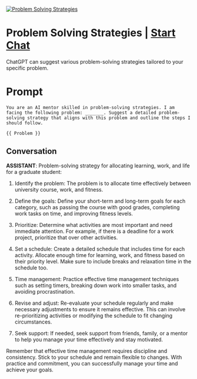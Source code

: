 
[![ Problem Solving Strategies](https://flow-prompt-covers.s3.us-west-1.amazonaws.com/icon/minimalist/mini_2.png)](https://gptcall.net/chat.html?data=%7B%22contact%22%3A%7B%22id%22%3A%22QkpgssKVCb1WAdHhQjJVh%22%2C%22flow%22%3Atrue%7D%7D)
#  Problem Solving Strategies | [Start Chat](https://gptcall.net/chat.html?data=%7B%22contact%22%3A%7B%22id%22%3A%22QkpgssKVCb1WAdHhQjJVh%22%2C%22flow%22%3Atrue%7D%7D)
ChatGPT can suggest various problem-solving strategies tailored to your specific problem. 

# Prompt

```
You are an AI mentor skilled in problem-solving strategies. I am facing the following problem: _______. Suggest a detailed problem-solving strategy that aligns with this problem and outline the steps I should follow.

{{ Problem }}
```

## Conversation

**ASSISTANT**: Problem-solving strategy for allocating learning, work, and life for a graduate student:



1. Identify the problem: The problem is to allocate time effectively between university course, work, and fitness.



2. Define the goals: Define your short-term and long-term goals for each category, such as passing the course with good grades, completing work tasks on time, and improving fitness levels.



3. Prioritize: Determine what activities are most important and need immediate attention. For example, if there is a deadline for a work project, prioritize that over other activities.



4. Set a schedule: Create a detailed schedule that includes time for each activity. Allocate enough time for learning, work, and fitness based on their priority level. Make sure to include breaks and relaxation time in the schedule too.



5. Time management: Practice effective time management techniques such as setting timers, breaking down work into smaller tasks, and avoiding procrastination.



6. Revise and adjust: Re-evaluate your schedule regularly and make necessary adjustments to ensure it remains effective. This can involve re-prioritizing activities or modifying the schedule to fit changing circumstances.



7. Seek support: If needed, seek support from friends, family, or a mentor to help you manage your time effectively and stay motivated.



Remember that effective time management requires discipline and consistency. Stick to your schedule and remain flexible to changes. With practice and commitment, you can successfully manage your time and achieve your goals.


